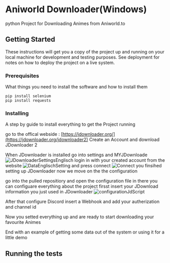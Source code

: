 # Aniworld Downloader(Windows)

python Project for Downloading Animes from Aniworld.to

## Getting Started

These instructions will get you a copy of the project up and running on your local machine for development and testing purposes. See deployment for notes on how to deploy the project on a live system.

### Prerequisites

What things you need to install the software and how to install them

```
pip install selenium
pip install requests
```

### Installing

A step by guide to install everything to get the Project running


go to the offical webside : [https://jdownloader.org/](https://jdownloader.org/jdownloader2)
Create an Account
and download JDownloader 2

When JDownloader is installed go into settings and MYJDownloade
![JDownloaderSettingsEnglisch](https://github.com/user-attachments/assets/567d873f-c054-48de-b387-872516a9097d)
login in with your created account from the website
![DataEnglischSetting](https://github.com/user-attachments/assets/b81ca8f3-e928-4e79-92dc-bb587e76103c)
and press connect
![Connect](https://github.com/user-attachments/assets/a8875025-c522-4bb6-a2a3-86ca8383aba8)
you finsihed setting up JDownloader
now we move on the the configuration

go into the pulled repositiory and open the configuration file
in there you can configuare everything about the project
firsst insert your JDownload information you just used in JDownloader
![configurationJdScript](https://github.com/user-attachments/assets/d4734245-ebfa-48dc-b1ad-4a9212d341da)


After that configure Discord
insert a Webhook 
and add your autherization
and channel id 

Now you setted everything up and are ready to start downloading your favourite Animes


End with an example of getting some data out of the system or using it for a little demo

## Running the tests

